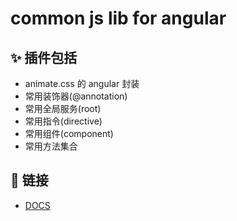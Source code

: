 # common js lib for angular

## ✨ 插件包括
- animate.css 的 angular 封装
- 常用装饰器(@annotation)
- 常用全局服务(root)
- 常用指令(directive)
- 常用组件(component)
- 常用方法集合

## 🔗 链接
- [DOCS](https://zw277856645.gitlab.io/cmjs-lib)
